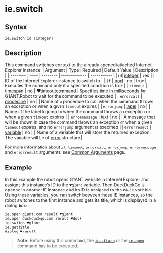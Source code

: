 # ie.switch

## Syntax

```G1ANT
ie.switch id ⟦integer⟧
```

## Description

This command switches context to the already opened/attached Internet Explorer instance.
| Argument | Type | Required | Default Value | Description |
| -------- | ---- | -------- | ------------- | ----------- |
|`id`| [integer](https://manual.g1ant.com/link/G1ANT.Language/G1ANT.Language/Structures/IntegerStructure.md) | yes |  | ID of the Internet Explorer instance to switch to |
| `if`           | [bool](https://manual.g1ant.com/link/G1ANT.Language/G1ANT.Language/Structures/BooleanStructure.md) | no       | true                                                        | Executes the command only if a specified condition is true   |
| `timeout`      | [timespan](https://manual.g1ant.com/link/G1ANT.Language/G1ANT.Language/Structures/TimeSpanStructure.md) | no       | [♥timeoutcommand](https://manual.g1ant.com/link/G1ANT.Language/G1ANT.Addon.Core/Variables/TimeoutCommandVariable.md) | Specifies time in milliseconds for G1ANT.Robot to wait for the command to be executed |
| `errorcall`    | [procedure](https://manual.g1ant.com/link/G1ANT.Language/G1ANT.Language/Structures/ProcedureStructure.md) | no       |                                                             | Name of a procedure to call when the command throws an exception or when a given `timeout` expires |
| `errorjump`    | [label](https://manual.g1ant.com/link/G1ANT.Language/G1ANT.Language/Structures/LabelStructure.md) | no       |                                                             | Name of the label to jump to when the command throws an exception or when a given `timeout` expires |
| `errormessage` | [text](https://manual.g1ant.com/link/G1ANT.Language/G1ANT.Language/Structures/TextStructure.md) | no       |                                                             | A message that will be shown in case the command throws an exception or when a given `timeout` expires, and no `errorjump` argument is specified |
| `errorresult`  | [variable](https://manual.g1ant.com/link/G1ANT.Language/G1ANT.Language/Structures/VariableStructure.md) | no       |                                                             | Name of a variable that will store the returned exception. The variable will be of [error](https://manual.g1ant.com/link/G1ANT.Language/G1ANT.Language/Structures/ErrorStructure.md) structure  |

For more information about `if`, `timeout`, `errorcall`, `errorjump`, `errormessage` and `errorresult` arguments, see [Common Arguments](https://manual.g1ant.com/link/G1ANT.Manual/appendices/common-arguments.md) page.

## Example

In this example the robot opens G1ANT website in Internet Explorer and assigns this instance’s ID to the `♥g1ant` variable. Then DuckDuckGo is opened in another IE instance and its ID is assigned to the `♥duck` variable. Using these variables, you can switch between these IE instances, so the robot switches to the first instance and gets its title, which is displayed in a dialog box:

```G1ANT
ie.open g1ant.com result ♥g1ant
ie.open duckduckgo.com result ♥duck
ie.switch ♥g1ant
ie.gettitle
dialog ♥result
```

> **Note:** Before using this command, the [`ie.attach`](IEAttachCommand.md) or the [`ie.open`](IEOpenCommand.md) command has to be executed.
